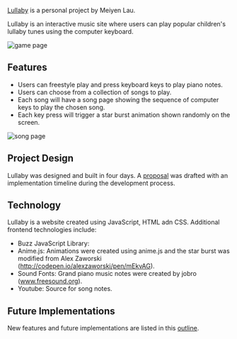 [Lullaby](https://mypantry.herokuapp.com/#/) is a personal project by Meiyen Lau.

Lullaby is an interactive music site where users can play popular children's
lullaby tunes using the computer keyboard.

![game page](./homepage.png)


## Features
- Users can freestyle play and press keyboard keys to play piano notes.
- Users can choose from a collection of songs to play.
- Each song will have a song page showing the sequence of computer keys to play the chosen song.
- Each key press will trigger a star burst animation shown randomly on the screen.

![song page](./pantry.png)


## Project Design
Lullaby was designed and built in four days. A [proposal](./docs/development_README.md) was drafted with an implementation timeline
during the development process.


## Technology
Lullaby is a website created using JavaScript, HTML adn CSS. Additional frontend technologies include:
- Buzz JavaScript Library:
- Anime.js: Animations were created using anime.js and the star burst was modified from Alex Zaworski (http://codepen.io/alexzaworski/pen/mEkvAG).
- Sound Fonts: Grand piano music notes were created by jobro (www.freesound.org).
- Youtube: Source for song notes.


## Future Implementations
New features and future implementations are listed in this
[outline](./future_implementations.md).
